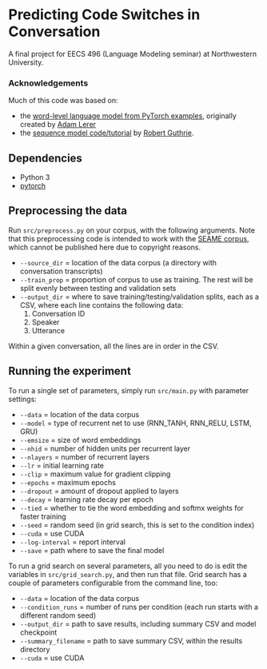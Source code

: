# Predicting Code Switches in Conversation

A final project for EECS 496 (Language Modeling seminar) at Northwestern University.

### Acknowledgements

Much of this code was based on:

* the [word-level language model from PyTorch examples](https://github.com/pytorch/examples/tree/master/word_language_model), originally created by [Adam Lerer](https://github.com/adamlerer)
* the [sequence model code/tutorial](http://pytorch.org/tutorials/beginner/nlp/sequence_models_tutorial.html#example-an-lstm-for-part-of-speech-tagging) by [Robert Guthrie](https://github.com/rguthrie3).

## Dependencies

* Python 3
* [pytorch](http://pytorch.org/)

## Preprocessing the data

Run `src/preprocess.py` on your corpus, with the following arguments. Note that this preprocessing code is intended to work with the [SEAME corpus](https://catalog.ldc.upenn.edu/LDC2015S04), which cannot be published here due to copyright reasons.

- `--source_dir` = location of the data corpus (a directory with conversation transcripts)
- `--train_prop` = proportion of corpus to use as training. The rest will be split evenly between testing and validation sets
- `--output_dir` = where to save training/testing/validation splits, each as a CSV, where each line contains the following data:
    1. Conversation ID
    2. Speaker
    3. Utterance

Within a given conversation, all the lines are in order in the CSV.

## Running the experiment

To run a single set of parameters, simply run `src/main.py` with parameter settings:

- `--data` = location of the data corpus
- `--model` = type of recurrent net to use (RNN_TANH, RNN_RELU, LSTM, GRU)
- `--emsize` = size of word embeddings
- `--nhid` = number of hidden units per recurrent layer
- `--nlayers` = number of recurrent layers
- `--lr` = initial learning rate
- `--clip` = maximum value for gradient clipping
- `--epochs` = maximum epochs
- `--dropout` = amount of dropout applied to layers
- `--decay` = learning rate decay per epoch
- `--tied` = whether to tie the word embedding and softmx weights for faster training
- `--seed` = random seed (in grid search, this is set to the condition index)
- `--cuda` = use CUDA
- `--log-interval` = report interval
- `--save` = path where to save the final model

To run a grid search on several parameters, all you need to do is edit the variables in `src/grid_search.py`, and then run that file. Grid search has a couple of parameters configurable from the command line, too:

* `--data` = location of the data corpus
* `--condition_runs` = number of runs per condition (each run starts with a different random seed)
* `--output_dir` = path to save results, including summary CSV and model checkpoint
* `--summary_filename` = path to save summary CSV, within the results directory
* `--cuda` = use CUDA
